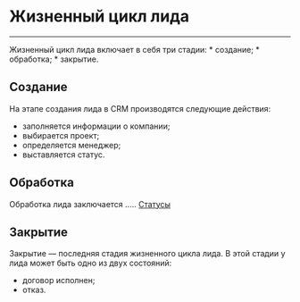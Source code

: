 # Жизненный цикл лида
<hr>
Жизненный цикл лида включает в себя три стадии:
* создание;
* обработка;
* закрытие.

## Создание

На этапе создания лида в CRM производятся следующие действия:
* заполняется информации о компании;
* выбирается проект;
* определяется менеджер;
* выставляется статус.

## Обработка

Обработка лида заключается .....
[Статусы](leadInfo#Статусы)

## Закрытие

Закрытие — последняя стадия жизненного цикла лида. В этой стадии у лида может быть одно из двух состояний:
* договор исполнен;
* отказ.